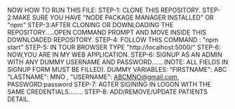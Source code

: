 NOW HOW TO RUN THIS FILE:
STEP-1: CLONE THIS REPOSITORY.
STEP-2:MAKE SURE YOU HAVE "NODE PACKAGE MANAGER INSTALLED" OR "npm"
STEP-3:AFTER CLONING OR DOWNLOADING THE REPOSITORY.....OPEN COMMAND PROMPT AND MOVE INSIDE THIS DOWNLOADED REPOSITORY.
STEP-4: FOLLOW THIS COMMAND : "npm start"
STEP-5: IN TOUR BROWSER TYPE "http://localhost:5000/"
STEP-6: NOW,YOU ARE IN MY WEB APPLICATION.
STEP-6: SIGNUP AS AN ADMIN WITH ANY DUMMY USERNAME AND PASSWORD.......(NOTE: ALL FIELDS IN SIGNUP FORM MUST BE FILLED).
DUMMY VARIABLES: "FIRSTNAME": ABC "LASTNAME": MNO , "USERNAME": ABCMNO@gmail.com, PASSWORD:password
STEP-7: AGTER SIGINING IN LOGON WITH THE SAME CREDENTIALS........
STEP-8: ADD/REMOVE/UPDATE PATIENTS DETAIL.


